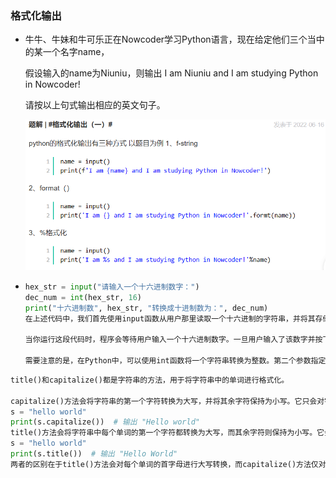 ### 格式化输出

- 牛牛、牛妹和牛可乐正在Nowcoder学习Python语言，现在给定他们三个当中的某一个名字name，

  假设输入的name为Niuniu，则输出 I am Niuniu and I am studying Python in Nowcoder!

  请按以上句式输出相应的英文句子。

  ![image-20231016145051652](assets/image-20231016145051652.png)

- ```python
  hex_str = input("请输入一个十六进制数字：")
  dec_num = int(hex_str, 16)
  print("十六进制数", hex_str, "转换成十进制数为：", dec_num)
  在上述代码中，我们首先使用input函数从用户那里读取一个十六进制的字符串，并将其存储在名为hex_str的变量中。然后，我们使用int函数，并指定第二个参数为16，将该十六进制字符串转换成十进制数字，并将结果存储在名为dec_num的变量中。最后，我们使用print函数将结果输出到屏幕上。
  
  当你运行这段代码时，程序会等待用户输入一个十六进制数字。一旦用户输入了该数字并按下Enter键，程序将把它转换成十进制数字，并将结果输出到屏幕上。
  
  需要注意的是，在Python中，可以使用int函数将一个字符串转换为整数。第二个参数指定了字符串所代表的数字的进制。在本例中，我们设置第二个参数为16，表示输入的字符串是一个十六进制数字。
  ```

```python
title()和capitalize()都是字符串的方法，用于将字符串中的单词进行格式化。

capitalize()方法会将字符串的第一个字符转换为大写，并将其余字符保持为小写。它只会对字符串的第一个字符做修改，不管其他字符的大小写。例如：
s = "hello world"
print(s.capitalize())  # 输出 "Hello world"
title()方法会将字符串中每个单词的第一个字符都转换为大写，而其余字符则保持为小写。它会根据空格或特定的分隔符将字符串分割成多个单词，并对每个单词的首字母进行大写转换。例如：
s = "hello world"
print(s.title())  # 输出 "Hello World"
两者的区别在于title()方法会对每个单词的首字母进行大写转换，而capitalize()方法仅对整个字符串的第一个字符进行大写转换。因此，title()方法更适合用于对整个句子或标题进行格式化。而capitalize()方法则更适合用于对单个字符串进行首字母大写的处理。
```

 